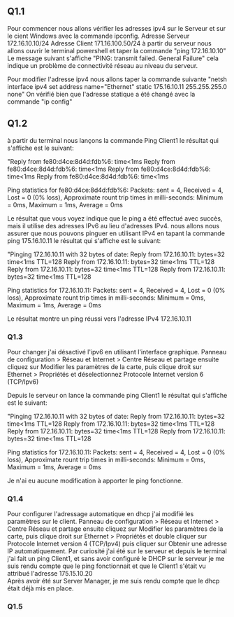 ## Q1.1 
Pour commencer nous allons vérifier les adresses ipv4 sur le Serveur et sur le cient Windows avec la commande ipconfig.
Adresse Serveur 172.16.10.10/24
Adresse Client 171.16.100.50/24
à partir du serveur nous allons ouvrir le terminal powershell et taper la commande "ping 172.16.10.10"
Le message suivant s'affiche "PING: transmit failed. General Failure" cela indique un problème de connectivité réseau au niveau du serveur.

Pour modifier l'adresse ipv4 nous allons taper la commande suivante "netsh interface ipv4 set address name="Ethernet" static 175.16.10.11 255.255.255.0 none"
On vérifié bien que l'adresse statique a été changé avec la commande "ip config"

## Q1.2
à partir du terminal nous lançons la commande Ping Client1
le résultat qui s'affiche est le suivant:

"Reply from fe80:d4ce:8d4d:fdb%6: time<1ms
 Reply from fe80:d4ce:8d4d:fdb%6: time<1ms
 Reply from fe80:d4ce:8d4d:fdb%6: time<1ms
 Reply from fe80:d4ce:8d4d:fdb%6: time<1ms

 Ping statistics for fe80:d4ce:8d4d:fdb%6:
   Packets: sent = 4, Received = 4, Lost = 0 (0% loss),
 Approximate rount trip times in milli-seconds:
   Minimum = 0ms, Maximum = 1ms, Average = 0ms

 Le résultat que vous voyez indique que le ping a été effectué avec succès, mais il utilise des adresses IPv6 au lieu d'adresses IPv4. 
 nous allons nous assurer que nous pouvons pinguer en utilisant IPv4 en tapant la commande ping 175.16.10.11
 le résultat qui s'affiche est le suivant:

 "Pinging 172.16.10.11 with 32 bytes of date:
  Reply from 172.16.10.11: bytes=32 time<1ms TTL=128
  Reply from 172.16.10.11: bytes=32 time<1ms TTL=128
  Reply from 172.16.10.11: bytes=32 time<1ms TTL=128
  Reply from 172.16.10.11: bytes=32 time<1ms TTL=128

  Ping statistics for 172.16.10.11:
     Packets: sent = 4, Received = 4, Lost = 0 (0% loss),
  Approximate rount trip times in milli-seconds:
     Minimum = 0ms, Maximum = 1ms, Average = 0ms

Le résultat  montre un ping réussi vers l'adresse IPv4 172.16.10.11

### Q1.3
Pour changer j'ai désactivé l'ipv6 en utilisant l'interface graphique.
Panneau de configuration > Réseau et Internet > Centre Réseau et partage ensuite cliquez sur Modifier les paramètres de la carte, puis clique droit sur Ethernet > Propriétés et déselectionnez Protocole Internet version 6 (TCP/Ipv6)

Depuis le serveur on lance la commande ping Client1
le résultat qui s'affiche est le suivant:

 "Pinging 172.16.10.11 with 32 bytes of date:
  Reply from 172.16.10.11: bytes=32 time<1ms TTL=128
  Reply from 172.16.10.11: bytes=32 time<1ms TTL=128
  Reply from 172.16.10.11: bytes=32 time<1ms TTL=128
  Reply from 172.16.10.11: bytes=32 time<1ms TTL=128

  Ping statistics for 172.16.10.11:
     Packets: sent = 4, Received = 4, Lost = 0 (0% loss),
  Approximate rount trip times in milli-seconds:
     Minimum = 0ms, Maximum = 1ms, Average = 0ms

Je n'ai eu aucune modification à apporter le ping fonctionne.

### Q1.4
Pour configurer l'adressage automatique en dhcp j'ai modifié les paramètres sur le client.
Panneau de configuration > Réseau et Internet > Centre Réseau et partage ensuite cliquez sur Modifier les paramètres de la carte, puis clique droit sur Ethernet > Propriétés et double cliquer sur Protocole Internet version 4 (TCP/Ipv4) puis cliquer sur Obtenir une adresse IP automatiquement.
Par curiosité j'ai été sur le serveur et depuis le terminal j'ai fait un ping Client1, et sans avoir configuré le DHCP sur le serveur je me suis rendu compte que le ping fonctionnait et que le Client1 s'était vu attribué l'adresse 175.15.10.20  
Après avoir été sur Server Manager, je me suis rendu compte que le dhcp était déjà mis en place.

### Q1.5

